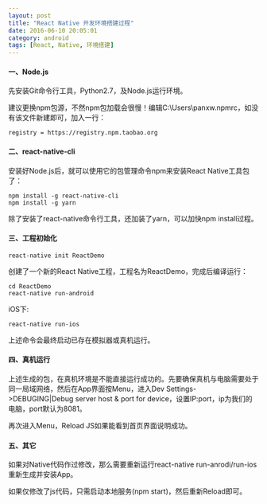 ```yaml
---
layout: post
title: "React Native 开发环境搭建过程"
date: 2016-06-10 20:05:01
category: android 
tags: [React, Native, 环境搭建]
---
```

#### 一、Node.js

先安装Git命令行工具，Python2.7，及Node.js运行环境。

建议更换npm包源，不然npm包加载会很慢！编辑C:\Users\panxw.npmrc，如没有该文件新建即可，加入一行：

```
registry = https://registry.npm.taobao.org
```
<!-- more -->

#### 二、react-native-cli

安装好Node.js后，就可以使用它的包管理命令npm来安装React Native工具包了：

```
npm install -g react-native-cli
npm install -g yarn
```

除了安装了react-native命令行工具，还加装了yarn，可以加快npm install过程。

#### 三、工程初始化

```
react-native init ReactDemo
```

创建了一个新的React Native工程，工程名为ReactDemo，完成后编译运行：

```
cd ReactDemo
react-native run-android 
```

iOS下:

```
react-native run-ios
```

上述命令会最终启动已存在模拟器或真机运行。

#### 四、真机运行

上述生成的包，在真机环境是不能直接运行成功的。先要确保真机与电脑需要处于同一局域网络，然后在App界面按Menu，进入Dev Settings->DEBUGING|Debug server host & port for device，设置IP:port，ip为我们的电脑，port默认为8081。

再次进入Menu，Reload JS如果能看到首页界面说明成功。

#### 五、其它
如果对Native代码作过修改，那么需要重新运行react-native run-anrodi/run-ios重新生成并安装App。

如果仅修改了js代码，只需启动本地服务(npm start)，然后重新Reload即可。
